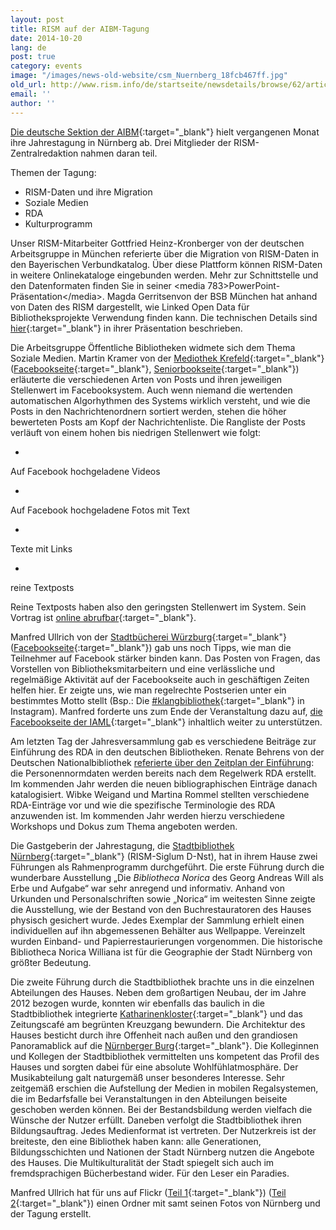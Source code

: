 ```yaml
---
layout: post
title: RISM auf der AIBM-Tagung
date: 2014-10-20
lang: de
post: true
category: events
image: "/images/news-old-website/csm_Nuernberg_18fcb467ff.jpg"
old_url: http://www.rism.info/de/startseite/newsdetails/browse/62/article/64/rism-at-the-aibm-conference.html
email: ''
author: ''
---
```


[Die deutsche Sektion der AIBM](http://www.aibm.info/){:target="_blank"} hielt vergangenen Monat ihre Jahrestagung in Nürnberg ab. Drei Mitglieder der RISM-Zentralredaktion nahmen daran teil.

Themen der Tagung:

- RISM-Daten und ihre Migration
- Soziale Medien
- RDA
- Kulturprogramm

Unser RISM-Mitarbeiter Gottfried Heinz-Kronberger von der deutschen Arbeitsgruppe in München referierte über die Migration von RISM-Daten in den Bayerischen Verbundkatalog. Über diese Plattform können RISM-Daten in weitere Onlinekataloge eingebunden werden. Mehr zur Schnittstelle und den Datenformaten finden Sie in seiner \<media 783\>PowerPoint-Präsentation\</media\>. Magda Gerritsenvon der BSB München hat anhand von Daten des RISM dargestellt, wie Linked Open Data für Bibliotheksprojekte Verwendung finden kann. Die technischen Details sind [hier](http://www.aibm.info/wp-content/uploads/2014/10/Gerritsen_LOD_in_Musikbibliotheken.pdf){:target="_blank"} in ihrer Präsentation beschrieben.


Die Arbeitsgruppe Öffentliche Bibliotheken widmete sich dem Thema Soziale Medien. Martin Kramer von der [Mediothek Krefeld](http://www.mediothek-krefeld.de/){:target="_blank"} ([Facebookseite](https://de-de.facebook.com/Mediothek.Krefeld){:target="_blank"}, [Seniorbookseite](https://www.seniorbook.de/mediothek.krefeld){:target="_blank"}) erläuterte die verschiedenen Arten von Posts und ihren jeweiligen Stellenwert im Facebooksystem. Auch wenn niemand die wertenden automatischen Algorhythmen des Systems wirklich versteht, und wie die Posts in den Nachrichtenordnern sortiert werden, stehen die höher bewerteten Posts am Kopf der Nachrichtenliste. Die Rangliste der Posts verläuft von einem hohen bis niedrigen Stellenwert wie folgt:

-

Auf Facebook hochgeladene Videos

-

Auf Facebook hochgeladene Fotos mit Text

-

Texte mit Links

-

reine Textposts


Reine Textposts haben also den geringsten Stellenwert im System. Sein Vortrag ist [online abrufbar](http://prezi.com/zkjfaz0edbwh/social-media-in-bibliotheken/){:target="_blank"}.


Manfred Ullrich von der [Stadtbücherei Würzburg](http://www.wuerzburg.de/de/buerger/stadtbuecherei/index.html){:target="_blank"} ([Facebookseite](https://de-de.facebook.com/stadtbuecherei.wuerzburg){:target="_blank"}) gab uns noch Tipps, wie man die Teilnehmer auf Facebook stärker binden kann. Das Posten von Fragen, das Vorstellen von Bibliotheksmitarbeitern und eine verlässliche und regelmäßige Aktivität auf der Facebookseite auch in geschäftigen Zeiten helfen hier. Er zeigte uns, wie man regelrechte Postserien unter ein bestimmtes Motto stellt (Bsp.: Die [#klangbibliothek](http://instagram.com/p/uEGbJXAt2Y/){:target="_blank"} in Instagram). Manfred forderte uns zum Ende der Veranstaltung dazu auf, [die Facebookseite der IAML](https://www.facebook.com/iamlaibm){:target="_blank"} inhaltlich weiter zu unterstützen.


Am letzten Tag der Jahresversammlung gab es verschiedene Beiträge zur Einführung des RDA in den deutschen Bibliotheken. Renate Behrens von der Deutschen Nationalbibliothek [referierte über den Zeitplan der Einführung](http://www.aibm.info/tagungen/2014-nuernberg/vortragsfolien/ "external-link-new-window"): die Personennormdaten werden bereits nach dem Regelwerk RDA erstellt. Im kommenden Jahr werden die neuen bibliographischen Einträge danach katalogisiert. Wibke Weigand und Martina Rommel stellten verschiedene RDA-Einträge vor und wie die spezifische Terminologie des RDA anzuwenden ist. Im kommenden Jahr werden hierzu verschiedene Workshops und Dokus zum Thema angeboten werden.


Die Gastgeberin der Jahrestagung, die [Stadtbibliothek Nürnberg](http://www.nuernberg.de/internet/stadtbibliothek/){:target="_blank"} (RISM-Siglum D-Nst), hat in ihrem Hause zwei Führungen als Rahmenprogramm durchgeführt. Die erste Führung durch die wunderbare Ausstellung „Die _Bibliotheca Norica_ des Georg Andreas Will als Erbe und Aufgabe“ war sehr anregend und informativ. Anhand von Urkunden und Personalschriften sowie „Norica“ im weitesten Sinne zeigte die Ausstellung, wie der Bestand von den Buchrestauratoren des Hauses physisch gesichert wurde. Jedes Exemplar der Sammlung erhielt einen individuellen auf ihn abgemessenen Behälter aus Wellpappe. Vereinzelt wurden Einband- und Papierrestaurierungen vorgenommen. Die historische Bibliotheca Norica Williana ist für die Geographie der Stadt Nürnberg von größter Bedeutung.


Die zweite Führung durch die Stadtbibliothek brachte uns in die einzelnen Abteilungen des Hauses. Neben dem großartigen Neubau, der im Jahre 2012 bezogen wurde, konnten wir ebenfalls das baulich in die Stadtbibliothek integrierte [Katharinenkloster](http://de.wikipedia.org/wiki/Katharinenkloster_N%C3%BCrnberg){:target="_blank"} und das Zeitungscafé am begrünten Kreuzgang bewundern. Die Architektur des Hauses besticht durch ihre Offenheit nach außen und den grandiosen Panoramablick auf die [Nürnberger Burg](http://www.kaiserburg-nuernberg.de/){:target="_blank"}. Die Kolleginnen und Kollegen der Stadtbibliothek vermittelten uns kompetent das Profil des Hauses und sorgten dabei für eine absolute Wohlfühlatmosphäre. Der Musikabteilung galt naturgemäß unser besonderes Interesse. Sehr zeitgemäß erschien die Aufstellung der Medien in mobilen Regalsystemen, die im Bedarfsfalle bei Veranstaltungen in den Abteilungen beiseite geschoben werden können. Bei der Bestandsbildung werden vielfach die Wünsche der Nutzer erfüllt. Daneben verfolgt die Stadtbibliothek ihren Bildungsauftrag. Jedes Medienformat ist vertreten. Der Nutzerkreis ist der breiteste, den eine Bibliothek haben kann: alle Generationen, Bildungsschichten und Nationen der Stadt Nürnberg nutzen die Angebote des Hauses. Die Multikulturalität der Stadt spiegelt sich auch im fremdsprachigen Bücherbestand wider. Für den Leser ein Paradies.


Manfred Ullrich hat für uns auf Flickr ([Teil 1](https://www.flickr.com/photos/14172859@N06/sets/72157648512908495/){:target="_blank"}) ([Teil 2](https://www.flickr.com/photos/14172859@N06/sets/72157648758442795/){:target="_blank"}) einen Ordner mit samt seinen Fotos von Nürnberg und der Tagung erstellt.


